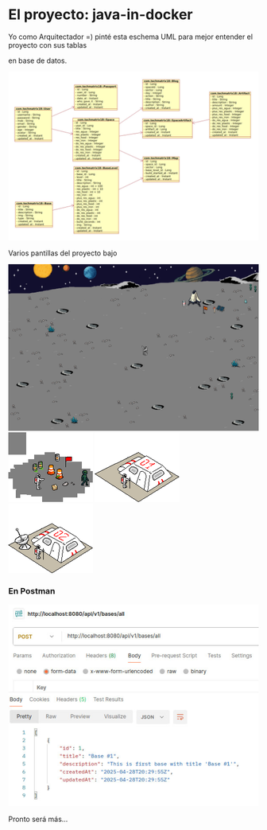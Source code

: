 # El proyecto: java-in-docker

Yo como Arquitectador =) pinté esta eschema UML para mejor entender el proyecto con sus tablas

en base de datos. 

<img src="./src/main/resources/mystatic/eschemas/photo_2025-06-02_20-34-48.jpg" title="Eschema las tablas con relaciones" />

Varios pantillas del proyecto bajo

<img src="./src/main/resources/mystatic/images/fons/fon11.png" />

<img src="./src/main/resources/mystatic/images/bases/cero_level.png" />
<img src="./src/main/resources/mystatic/images/bases/one_level.png" />
<img src="./src/main/resources/mystatic/images/bases/two_level.png" />

### En Postman
<img src="./src/main/resources/mystatic/eschemas/photo_2025-04-28_22-05-56.jpg" />

Pronto será más... 

